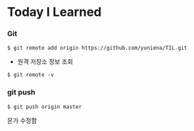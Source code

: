 # Today I Learned

### Git

```
$ git remote add origin https://github.com/yuniena/TIL.git
```

- 원격 저장소 정보 조회
```
$ git remote -v
```

### git push
```
$ git push origin master
```

몬가 수정함